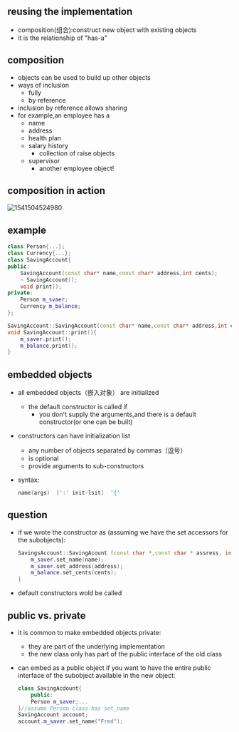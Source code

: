 ## reusing the implementation

- composition(组合):construct new object with existing objects
- it is the relationship of "has-a"

## composition

- objects can be used to build up other objects
- ways of inclusion
  - fully
  - by reference
- inclusion by reference allows sharing
- for example,an employee has a
  - name
  - address
  - health plan
  - salary history
    - collection of raise objects
  - supervisor
    - another employee object!

## composition in action

![1541504524980](C:\Users\jixia\AppData\Roaming\Typora\typora-user-images\1541504524980.png)

## example

```cpp
class Person{...};
class Currency{...};
class SavingAccount{
public:
    SavingAccount(const char* name,const char* address,int cents);
    ~ SavingAccount();
    void print();
private:
    Person m_svaer;
    Currency m_balance;
};

SavingAccount::SavingAccount(const char* name,const char* address,int cents):m_saver(name,address),m_balance(0,cents){}
void SavingAccount::print(){
    m_saver.print();
    m_balance.print();
}
```

## embedded objects

- all embedded objects（嵌入对象） are initialized

  - the default constructor is called if 
    - you don't supply the arguments,and there is a default constructor(or one can be built)

- constructors can have initialization list

  - any number of objects separated by commas（逗号）
  - is optional
  - provide arguments to sub-constructors

- syntax:

  ```cpp
  name(args)  [':' init-lsit]  '{'
  ```

## question

- if we wrote the constructor as (assuming we have the set accessors for the subobjects):

  ```cpp
  SavingsAccount::SavingAcount (const char *,const char * assress, int cents){
      m_saver.set_name(name);
      m_saver.set_address(address);
      m_balance.set_cents(cents);
  }
  ```

- default constructors wold be called

## public vs. private

- it is common to make embedded objects private:

  - they are part of the underlying implementation
  - the new class only has part of the public interface of the old class

- can embed as a public  object if you want to have the entire public interface of the subobject available in the new object:

  ```cpp
  class SavingAcdount{
      public:
      Person m_saver;...
  }//assume Person class has set_name
  SavingAccount account;
  account.m_saver.set_name("Fred");
  ```
